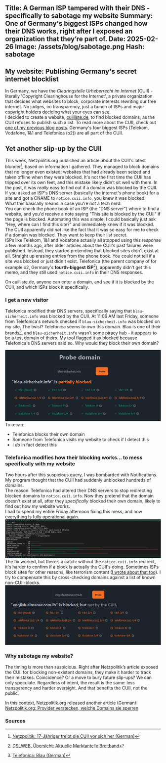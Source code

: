 Title: A German ISP tampered with their DNS - specifically to sabotage my website
Summary: One of Germany's biggest ISPs changed how their DNS works, right after I exposed an organization that they’re part of.
Date: 2025-02-26
Image: /assets/blog/sabotage.png 
Hash: sabotage
---------
## My website: Publishing Germany's secret internet blocklist
In Germany, we have the *Clearingstelle Urheberrecht im Internet* (CUII) - literally 'Copyright Clearinghouse for the Internet', 
a private organization that decides what websites to block, corporate interests rewriting our free internet.
No judges, no transparency, just a bunch of ISPs and major copyright holders deciding what your eyes can see.  
I decided to create a website, [cuiiliste.de](https://cuiiliste.de/), to find blocked domains, as the CUII refuses to publish such a list.
To read more about the CUII, check out [one of my previous blog posts](/blog/exposing-the-cuii). Germany's four biggest ISPs 
(Telekom, Vodafone, 1&1 and Telefonica (o2)) are all part of the CUII.

## Yet another slip-up by the CUII
This week, Netzpolitik.org published an article about the CUII's latest blunder[^1], based on information I gathered. 
They managed to block domains that no longer even existed: websites that had already been seized and taken offline when they were blocked.
It's not the first time the CUII has tripped over its own feet, and this mistake likely didn’t sit well with them.
In the past, it was *really* easy to find out if a domain was blocked by the CUII.
If you asked an ISP's DNS server (basically the internet's phone book) for a site and got a CNAME to `notice.cuii.info`, you knew it was blocked.  
What this basically means in case you're not a tech nerd:  
You can check the phone book of an ISP (the "DNS server") where to find a website, and you'd receive a note saying "This site is blocked by the CUII" if the page is blocked.
Automating this was simple, I could basically just ask "Hey, where can I find this site?" and immediately knew if it was blocked.
The CUII apparently did *not* like the fact that it was so easy for me to check if a domain was blocked. They want to keep their list secret.  
ISPs like Telekom, 1&1 and Vodafone actually all stopped using this response a few months ago, 
after older articles about the CUII's past failures were published. Instead, they started pretending that blocked sites didn't exist at all.
Straight up erasing entries from the phone book. You could not tell if a site was blocked or just didn't exist.
Telefonica (the parent company of for example o2, Germany's **fourth-biggest ISP**[^2]), apparently didn't get this memo, and they still used `notice.cuii.info` in their DNS responses.  
    
On cuiiliste.de, anyone can enter a domain, and see if it is blocked by the CUII, and which ISPs block it specifically.

### I get a new visitor
Telefonica modified their DNS servers, specifically saying that `blau-sicherheit.info` was blocked by the CUII.
At 11:06 AM last Friday, someone from Telefonica's network checked if `blau-sicherheit.info` was blocked on my site. 
The twist? Telefonica seems to own this domain. Blau is one of their brands[^3], and `blau-sicherheit.info` wasn’t some piracy hub -
it appears to be a test domain of theirs. 
My tool flagged it as blocked because Telefonica's DNS servers said so. 
Why would they block their own domain?

![Telefonica's DNS response](/assets/blog/blau-sicherheit-probe.png)
To recap:
<ul>
    <li> Telefonica blocks their own domain</li>
    <li> Someone from Telefonica visits my website to check if I detect this</li>
    <li> I <i>do</i> in fact detect this</li>
</ul>

### Telefonica modifies how their blocking works... to mess specifically with my website
Two hours after this suspicious query, I was bombarded with Notifications. 
My program thought that the CUII had suddenly unblocked hundreds of domains.  
The reason: Telefonica had altered their DNS servers to stop redirecting blocked domains to `notice.cuii.info`.
Now they pretend that the domain doesn't exist at all, after they *specifically* blocked their own domain, likely to find out how my website works.  
I had to spend my entire Friday afternoon fixing this mess, and now everything is fully operational again.
![Git pull](/assets/blog/git-pull.png)
The fix worked, but there’s a catch: without the `notice.cuii.info` redirect, it's harder to confirm if a block is actually the CUII's doing. 
Sometimes ISPs block sites for other reasons, like terrorism content ([I wrote about that too](/blog/german-isps-block-terrorist-content)). 
I try to compensate this by cross-checking domains against a list of known non-CUII-blocks.
![Probing a site blocked by ISPs, but not by the CUII](/assets/blog/almanar-blocked.png)

### Why sabotage my website?
The timing is more than suspicious. 
Right after Netzpolitik’s article exposed the CUII for blocking non-existent domains, they make it harder to track their mistakes. 
Coincidence? Or a move to bury future slip-ups? 
We can only speculate.
Regardless of intent, the result is the same: less transparency and harder oversight. And that benefits the CUII, not the public.  
  
  
In this context, Netzpolitik.org released another article (German): 
[Netzpolitik.org: Provider verstecken, welche Domains sie sperren](https://netzpolitik.org/2025/netzsperren-provider-verstecken-welche-domains-sie-sperren/)

### Sources
[^1]: [Netzpolitik: 17-Jähriger treibt die CUII vor sich her (German)](https://netzpolitik.org/2025/netzsperren-17-jaehriger-treibt-die-cuii-vor-sich-her/)
[^2]: [DSLWEB, Übersicht: Aktuelle Marktanteile Breitband](https://www.dslweb.de/breitband-report-deutschland.php)
[^3]: [Telefonica: Blau (German)](https://www.telefonica.de/kunden/blau.html)